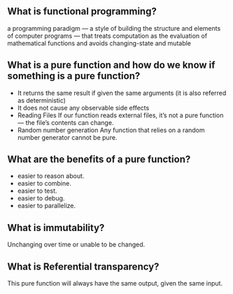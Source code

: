 ## What is functional programming?
a programming paradigm — a style of building the structure and elements of computer programs — that treats computation as the evaluation of mathematical functions and avoids changing-state and mutable
## What is a pure function and how do we know if something is a pure function?
- It returns the same result if given the same arguments (it is also referred as deterministic)
- It does not cause any observable side effects
- Reading Files
If our function reads external files, it’s not a pure function — the file’s contents can change.
- Random number generation
Any function that relies on a random number generator cannot be pure.
## What are the benefits of a pure function?
- easier to reason about.
- easier to combine.
- easier to test.
- easier to debug.
- easier to parallelize.
## What is immutability?
Unchanging over time or unable to be changed.
## What is Referential transparency?
This pure function will always have the same output, given the same input.


